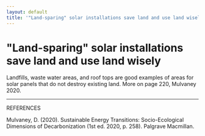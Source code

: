 ```yaml
---
layout: default
title: '"Land-sparing" solar installations save land and use land wisely'
---
```

# "Land-sparing" solar installations save land and use land wisely 

Landfills, waste water areas, and roof tops are good examples of areas for solar panels that do not destroy existing land. More on page 220, Mulvaney 2020. 



__________
REFERENCES

Mulvaney, D. (2020). Sustainable Energy Transitions: Socio-Ecological Dimensions of Decarbonization (1st ed. 2020, p. 258). Palgrave Macmillan.